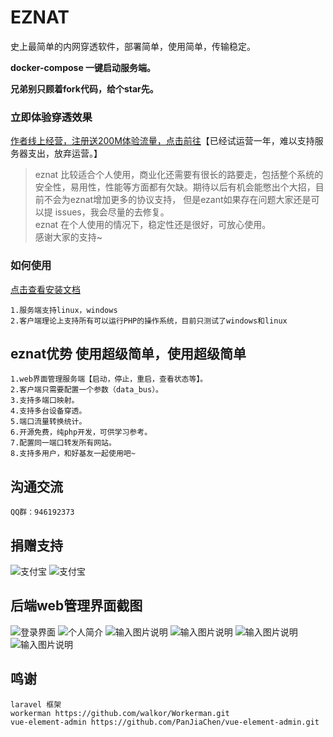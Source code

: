 # EZNAT
史上最简单的内网穿透软件，部署简单，使用简单，传输稳定。

**docker-compose 一键启动服务端。** 

**兄弟别只顾着fork代码，给个star先。**

### 立即体验穿透效果
[作者线上经营，注册送200M体验流量，点击前往](http://eznat.istiny.cc)【已经试运营一年，难以支持服务器支出，放弃运营。】

> eznat 比较适合个人使用，商业化还需要有很长的路要走，包括整个系统的安全性，易用性，性能等方面都有欠缺。期待以后有机会能憋出个大招，目前不会为eznat增加更多的协议支持，
> 但是ezant如果存在问题大家还是可以提 issues，我会尽量的去修复。  
> eznat 在个人使用的情况下，稳定性还是很好，可放心使用。  
> 感谢大家的支持~

### 如何使用
[点击查看安装文档](https://gitee.com/guoliang1994/eznat_server/wikis)

    1.服务端支持linux，windows
    2.客户端理论上支持所有可以运行PHP的操作系统，目前只测试了windows和linux
    
## eznat优势 使用超级简单，使用超级简单
    1.web界面管理服务端【启动，停止，重启，查看状态等】。
    2.客户端只需要配置一个参数（data_bus）。
    3.支持多端口映射。
    4.支持多台设备穿透。
    5.端口流量转换统计。
    6.开源免费，纯php开发，可供学习参考。
    7.配置同一端口转发所有网站。
    8.支持多用户，和好基友一起使用吧~
## 沟通交流
    QQ群：946192373
## 捐赠支持
![支付宝](http://eznat.istiny.cc:8000/uploads/zfb.png "支付宝.png")
![支付宝](http://eznat.istiny.cc:8000/uploads/wx.png "微信.png")
## 后端web管理界面截图
![登录界面](https://images.gitee.com/uploads/images/2020/0518/162217_a1158ba6_1026697.png "登录界面.png")
![个人简介](https://images.gitee.com/uploads/images/2020/0518/162225_790f4612_1026697.png "个人简介.png")
![输入图片说明](https://images.gitee.com/uploads/images/2020/0518/162230_8b8fae5b_1026697.png "设备管理界面.png")
![输入图片说明](https://images.gitee.com/uploads/images/2020/0518/162238_72a78169_1026697.png "用户管理界面.png")
![输入图片说明](https://images.gitee.com/uploads/images/2020/0518/162244_9e2726c9_1026697.png "管理端界面.png")
![输入图片说明](https://images.gitee.com/uploads/images/2020/0518/162253_a1daaac6_1026697.png "管理端界面.png")
## 鸣谢
    laravel 框架
    workerman https://github.com/walkor/Workerman.git
    vue-element-admin https://github.com/PanJiaChen/vue-element-admin.git
